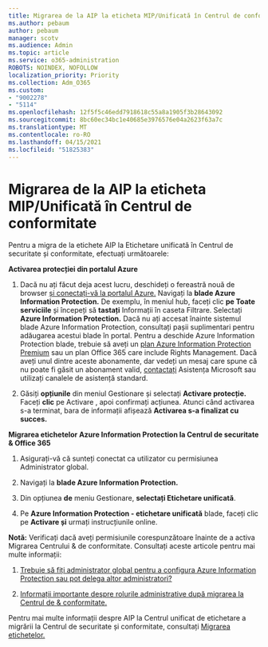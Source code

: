 ```yaml
---
title: Migrarea de la AIP la eticheta MIP/Unificată în Centrul de conformitate
ms.author: pebaum
author: pebaum
manager: scotv
ms.audience: Admin
ms.topic: article
ms.service: o365-administration
ROBOTS: NOINDEX, NOFOLLOW
localization_priority: Priority
ms.collection: Adm_O365
ms.custom:
- "9002278"
- "5114"
ms.openlocfilehash: 12f5f5c46edd7918618c55a8a1905f3b28643092
ms.sourcegitcommit: 8bc60ec34bc1e40685e3976576e04a2623f63a7c
ms.translationtype: MT
ms.contentlocale: ro-RO
ms.lasthandoff: 04/15/2021
ms.locfileid: "51825383"
---
```

# <a name="migration-from-aip-to-mipunified-labeling-in-the-compliance-center"></a>Migrarea de la AIP la eticheta MIP/Unificată în Centrul de conformitate

Pentru a migra de la etichete AIP la Etichetare unificată în Centrul de securitate și conformitate, efectuați următoarele:

**Activarea protecției din portalul Azure**

1. Dacă nu ați făcut deja acest lucru, deschideți o fereastră nouă de browser [și conectați-vă la portalul Azure.](https://docs.microsoft.com/azure/information-protection/deploy-use/configure-policy#signing-in-to-the-azure-portal) Navigați la **blade Azure Information Protection.** De exemplu, în meniul hub, faceți clic **pe Toate serviciile** și începeți să **tastați** Informații în caseta Filtrare. Selectați **Azure Information Protection.** Dacă nu ați accesat înainte sistemul blade Azure Information [](https://docs.microsoft.com/azure/information-protection/deploy-use/configure-policy#to-access-the-azure-information-protection-blade-for-the-first-time) Protection, consultați pașii suplimentari pentru adăugarea acestui blade în portal. Pentru a deschide Azure Information Protection blade, trebuie să aveți un [plan Azure Information Protection Premium](https://www.microsoft.com/cloud-platform/azure-information-protection-pricing) sau un plan Office 365 care include Rights Management. Dacă aveți unul dintre aceste abonamente, dar vedeți un mesaj care spune că nu poate fi găsit un abonament valid, [contactați](https://docs.microsoft.com/azure/information-protection/get-started/information-support#to-contact-microsoft-support) Asistența Microsoft sau utilizați canalele de asistență standard.

2. Găsiți **opțiunile** din meniul Gestionare și selectați **Activare protecție.** Faceți **clic** pe Activare , apoi confirmați acțiunea. Atunci când activarea s-a terminat, bara de informații afișează **Activarea s-a finalizat cu succes.**

**Migrarea etichetelor Azure Information Protection la Centrul de securitate & Office 365**

1. Asigurați-vă că sunteți conectat ca utilizator cu permisiunea Administrator global.

2. Navigați la **blade Azure Information Protection.**

3. Din opțiunea **de** meniu Gestionare, **selectați Etichetare unificată**.

4. Pe **Azure Information Protection - etichetare unificată** blade, faceți clic pe **Activare și** urmați instrucțiunile online.

**Notă:** Verificați dacă aveți permisiunile corespunzătoare înainte de a activa Migrarea Centrului & de conformitate. Consultați aceste articole pentru mai multe informații:

1. [Trebuie să fiți administrator global pentru a configura Azure Information Protection sau pot delega altor administratori?](https://docs.microsoft.com/azure/information-protection/faqs#do-you-need-to-be-a-global-admin-to-configure-azure-information-protection-or-can-i-delegate-to-other-administrators)

2. [Informații importante despre rolurile administrative după migrarea la Centrul de & conformitate.](https://docs.microsoft.com/azure/information-protection/configure-policy-migrate-labels#important-information-about-administrative-roles)

Pentru mai multe informații despre AIP la Centrul unificat de etichetare a migrării la Centrul de securitate și conformitate, consultați [Migrarea etichetelor.](https://docs.microsoft.com/azure/information-protection/configure-policy-migrate-labels)
